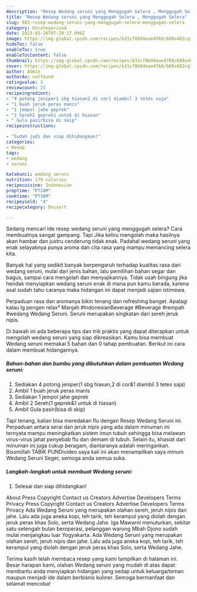 ```yaml
---
description: "Resep Wedang seruni yang Menggugah Selera , Menggugah Selera"
title: "Resep Wedang seruni yang Menggugah Selera , Menggugah Selera"
slug: 983-resep-wedang-seruni-yang-menggugah-selera-menggugah-selera
category: Uncategorized
date: 2023-02-20T07:29:17.096Z
image: https://img-global.cpcdn.com/recipes/b31cf0b94eae4760/680x482cq70/wedang-seruni-foto-resep-utama.jpg
hideToc: false
enableToc: true
enableTocContent: false
thumbnail: https://img-global.cpcdn.com/recipes/b31cf0b94eae4760/680x482cq70/wedang-seruni-foto-resep-utama.jpg
cover: https://img-global.cpcdn.com/recipes/b31cf0b94eae4760/680x482cq70/wedang-seruni-foto-resep-utama.jpg
author: Admin
authorAv: notfound
ratingvalue: 3
reviewcount: 25
recipeingredient:
- "4 potong jeniper1 sbg hiasan2 di cor1 diambil 3 tetes saja"
- "1 buah jeruk peras manis"
- "1 jempol jahe geprek"
- "2 Sereh1 geprek1 untuk di hiasan"
- " Gula pasirbisa di skip"
recipeinstructions:

- "Sudah jadi dan siap dihidangkan!"
categories:
- Resep
tags:
- wedang
- seruni

katakunci: wedang seruni 
nutrition: 179 calories
recipecuisine: Indonesian
preptime: "PT24M"
cooktime: "PT36M"
recipeyield: "4"
recipecategory: Dessert

---
```



Sedang mencari ide resep wedang seruni yang menggugah selera? Cara membuatnya sangat gampang. Tapi Jika keliru mengolah maka hasilnya akan hambar dan justru cenderung tidak enak. Padahal wedang seruni yang enak selayaknya punya aroma dan cita rasa yang mampu memancing selera kita.


Banyak hal yang sedikit banyak berpengaruh terhadap kualitas rasa dari wedang seruni, mulai dari jenis bahan, lalu pemilihan bahan segar dan bagus, sampai cara mengolah dan menyajikannya. Tidak usah bingung jika hendak menyiapkan wedang seruni enak di mana pun kamu berada, karena asal sudah tahu caranya maka hidangan ini dapat menjadi sajian istimewa.

Perpaduan rasa dan aromanya bikin tenang dan refreshing banget. Apalagi kalau lg pengen relax² Manjah #IndonesianBeverage #Beverage #rempah #wedang Wedang Seruni. Seruni merupakan singkatan dari sereh jeruk nipis.


Di bawah ini ada beberapa tips dan trik praktis yang dapat diterapkan untuk mengolah wedang seruni yang siap dikreasikan. Kamu bisa membuat Wedang seruni memakai 5 bahan dan 0 tahap pembuatan. Berikut ini cara dalam membuat hidangannya.

<!--inarticleads1-->

##### Bahan-bahan dan bumbu yang dibutuhkan dalam pembuatan Wedang seruni:

1. Sediakan 4 potong jeniper(1 sbg hiasan,2 di cor&amp;1 diambil 3 tetes saja)
1. Ambil 1 buah jeruk peras manis
1. Sediakan 1 jempol jahe geprek
1. Ambil 2 Sereh(1 geprek&amp;1 untuk di hiasan)
1. Ambil  Gula pasir(bisa di skip)


Tapi tenang, kalian bisa meredakan flu dengan Resep Wedang Seruni ini. Perpaduan antara serai dan jeruk nipis yang ada dalam minuman ini ternyata mampu meningkatkan sistem imun tubuh sehingga bisa melawan virus-virus jahat penyebab flu dan demam di tubuh. Selain itu, khasiat dari minuman ini juga cukup beragam, diantaranya adalah meringankan. Bissmillah TABIK PUNDivideo saya kali ini akan menampilkan saya minum Wedang Seruni Seger, semoga anda semua suka. 

<!--inarticleads2-->

##### Langkah-langkah untuk membuat Wedang seruni:


1. Selesai dan siap dihidangkan!

About Press Copyright Contact us Creators Advertise Developers Terms Privacy Press Copyright Contact us Creators Advertise Developers Terms Privacy Ada Wedang Seruni yang merupakan olahan sereh, jeruh nipis dan jahe. Lalu ada juga aneka kopi, teh tarik, teh kerampul yang diolah dengan jeruk peras khas Solo, serta Wedang Jahe. Iga Mawarni menuturkan, sekitar satu setengah bulan beroperasi, pelanggan warung Mbah Djono sudah mulai menjangkau luar Yogyakarta. Ada Wedang Seruni yang merupakan olahan sereh, jeruh nipis dan jahe. Lalu ada juga aneka kopi, teh tarik, teh kerampul yang diolah dengan jeruk peras khas Solo, serta Wedang Jahe. 

Terima kasih telah membaca resep yang kami tampilkan di halaman ini. Besar harapan kami, olahan Wedang seruni yang mudah di atas dapat membantu anda menyiapkan hidangan yang sedap untuk keluarga/teman maupun menjadi ide dalam berbisnis kuliner. Semoga bermanfaat dan selamat mencoba!
